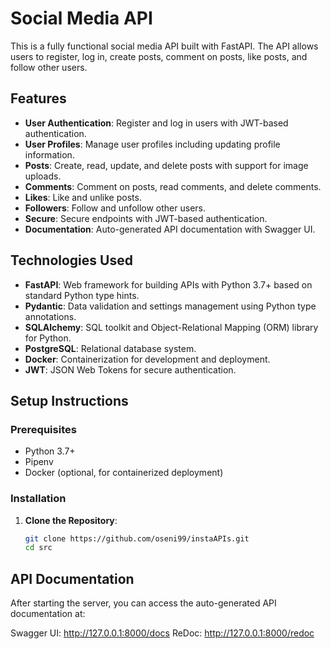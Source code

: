 # Social Media API

This is a fully functional social media API built with FastAPI. The API allows users to register, log in, create posts, comment on posts, like posts, and follow other users.

## Features

- **User Authentication**: Register and log in users with JWT-based authentication.
- **User Profiles**: Manage user profiles including updating profile information.
- **Posts**: Create, read, update, and delete posts with support for image uploads.
- **Comments**: Comment on posts, read comments, and delete comments.
- **Likes**: Like and unlike posts.
- **Followers**: Follow and unfollow other users.
- **Secure**: Secure endpoints with JWT-based authentication.
- **Documentation**: Auto-generated API documentation with Swagger UI.

## Technologies Used

- **FastAPI**: Web framework for building APIs with Python 3.7+ based on standard Python type hints.
- **Pydantic**: Data validation and settings management using Python type annotations.
- **SQLAlchemy**: SQL toolkit and Object-Relational Mapping (ORM) library for Python.
- **PostgreSQL**: Relational database system.
- **Docker**: Containerization for development and deployment.
- **JWT**: JSON Web Tokens for secure authentication.

## Setup Instructions

### Prerequisites

- Python 3.7+
- Pipenv
- Docker (optional, for containerized deployment)

### Installation

1. **Clone the Repository**:

   ```bash
   git clone https://github.com/oseni99/instaAPIs.git
   cd src

## API Documentation
After starting the server, you can access the auto-generated API documentation at:

Swagger UI: http://127.0.0.1:8000/docs
ReDoc: http://127.0.0.1:8000/redoc